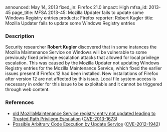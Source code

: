 announced: May 14, 2013
fixed_in: Firefox 21.0
impact: High
mfsa_id: 2013-45
page_title: MFSA 2013-45: Mozilla Updater fails to update some Windows Registry entries
products: Firefox
reporter: Robert Kugler
title: Mozilla Updater fails to update some Windows Registry entries

<h3>Description</h3>

<p>Security researcher <strong>Robert Kugler</strong> discovered that in some
instances the Mozilla Maintenance Service on Windows will be vulnerable to some
previously fixed privilege escalation attacks that allowed for local privilege
escalation. This was caused by the Mozilla Updater not updating Windows Registry
entries for the Mozilla Maintenance Service, which fixed the earlier issues
present if Firefox 12 had been installed. New installations of Firefox after
version 12 are not affected by this issue. Local file system access is necessary
in order for this issue to be exploitable and it cannot be triggered through web
content.
</p>


<h3>References</h3>

<ul>
  <li><a href="https://bugzilla.mozilla.org/show_bug.cgi?id=854088">
      old MozillaMaintenance Service registry entry not updated leading to
Trusted Path Privilege Escalation</a> (<a href="http://cve.mitre.org/cgi-bin/cvename.cgi?name=CVE-2013-1673" class="ex-ref">CVE-2013-1673</a>)</li>
  <li><a href="https://bugzilla.mozilla.org/show_bug.cgi?id=748764">
      Possible Arbitrary Code Execution by Update Service</a> (<a href="http://cve.mitre.org/cgi-bin/cvename.cgi?name=CVE-2012-1942" class="ex-ref">CVE-2012-1942</a>)</li>

</ul>



